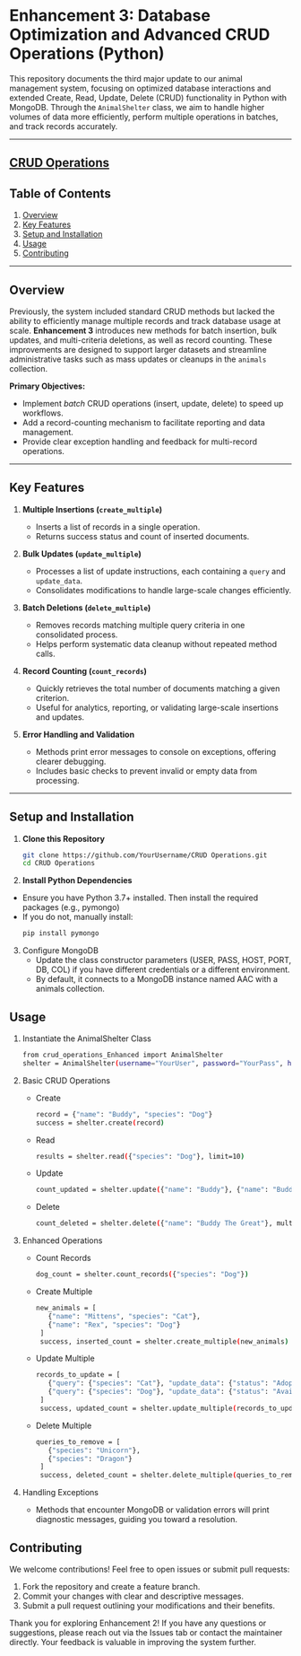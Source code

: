 # Enhancement 3: Database Optimization and Advanced CRUD Operations (Python)

This repository documents the third major update to our animal management system, focusing on optimized database interactions and extended Create, Read, Update, Delete (CRUD) functionality in Python with MongoDB. Through the `AnimalShelter` class, we aim to handle higher volumes of data more efficiently, perform multiple operations in batches, and track records accurately.

---
[CRUD Operations](https://github.com/GavinBish911/GavinBish911.github.io/tree/CRUD-Operations/CRUD%20Operations)
---

## Table of Contents

1. [Overview](#overview)  
2. [Key Features](#key-features)  
3. [Setup and Installation](#setup-and-installation)  
4. [Usage](#usage)  
5. [Contributing](#contributing)  

---

## Overview

Previously, the system included standard CRUD methods but lacked the ability to efficiently manage multiple records and track database usage at scale. **Enhancement 3** introduces new methods for batch insertion, bulk updates, and multi-criteria deletions, as well as record counting. These improvements are designed to support larger datasets and streamline administrative tasks such as mass updates or cleanups in the `animals` collection.

**Primary Objectives:**

- Implement *batch* CRUD operations (insert, update, delete) to speed up workflows.  
- Add a record-counting mechanism to facilitate reporting and data management.  
- Provide clear exception handling and feedback for multi-record operations.

---

## Key Features

1. **Multiple Insertions (`create_multiple`)**  
   - Inserts a list of records in a single operation.  
   - Returns success status and count of inserted documents.

2. **Bulk Updates (`update_multiple`)**  
   - Processes a list of update instructions, each containing a `query` and `update_data`.  
   - Consolidates modifications to handle large-scale changes efficiently.

3. **Batch Deletions (`delete_multiple`)**  
   - Removes records matching multiple query criteria in one consolidated process.  
   - Helps perform systematic data cleanup without repeated method calls.

4. **Record Counting (`count_records`)**  
   - Quickly retrieves the total number of documents matching a given criterion.  
   - Useful for analytics, reporting, or validating large-scale insertions and updates.

5. **Error Handling and Validation**  
   - Methods print error messages to console on exceptions, offering clearer debugging.  
   - Includes basic checks to prevent invalid or empty data from processing.

---

## Setup and Installation

1. **Clone this Repository**  
   ```bash
   git clone https://github.com/YourUsername/CRUD Operations.git
   cd CRUD Operations
   ```
2. **Install Python Dependencies**
  - Ensure you have Python 3.7+ installed. Then install the required packages (e.g., pymongo)
  - If you do not, manually install:
       ```bash
       pip install pymongo
       ```
3. Configure MongoDB
   - Update the class constructor parameters (USER, PASS, HOST, PORT, DB, COL) if you have different credentials or a different environment.
   - By default, it connects to a MongoDB instance named AAC with a animals collection.

## Usage

1. Instantiate the AnimalShelter Class
   ```bash
   from crud_operations_Enhanced import AnimalShelter
   shelter = AnimalShelter(username="YourUser", password="YourPass", host="YourHost", port=YourPort)
   ```
2. Basic CRUD Operations
   - Create
      ```bash
      record = {"name": "Buddy", "species": "Dog"}
      success = shelter.create(record)
      ```
   - Read
     ```bash
     results = shelter.read({"species": "Dog"}, limit=10)
     ```
   - Update
     ```bash
     count_updated = shelter.update({"name": "Buddy"}, {"name": "Buddy The Great"}, multiple=False)
     ```
   - Delete
     ```bash
     count_deleted = shelter.delete({"name": "Buddy The Great"}, multiple=False)
     ```

3. Enhanced Operations
   - Count Records
     ```bash
     dog_count = shelter.count_records({"species": "Dog"})
     ```
   - Create Multiple
     ```bash
     new_animals = [
        {"name": "Mittens", "species": "Cat"},
        {"name": "Rex", "species": "Dog"}
      ]
      success, inserted_count = shelter.create_multiple(new_animals)
     ```
   - Update Multiple
     ```bash
     records_to_update = [
        {"query": {"species": "Cat"}, "update_data": {"status": "Adopted"}},
        {"query": {"species": "Dog"}, "update_data": {"status": "Available"}}
      ]
      success, updated_count = shelter.update_multiple(records_to_update)
     ```
   - Delete Multiple
     ```bash
     queries_to_remove = [
        {"species": "Unicorn"},
        {"species": "Dragon"}
      ]
      success, deleted_count = shelter.delete_multiple(queries_to_remove)
     ```

4. Handling Exceptions
   - Methods that encounter MongoDB or validation errors will print diagnostic messages, guiding you toward a resolution.
  
## Contributing

We welcome contributions! Feel free to open issues or submit pull requests:

   1. Fork the repository and create a feature branch.
   2. Commit your changes with clear and descriptive messages.
   3. Submit a pull request outlining your modifications and their benefits.

Thank you for exploring Enhancement 2!
If you have any questions or suggestions, please reach out via the Issues tab or contact the maintainer directly. Your feedback is valuable in improving the system further.
